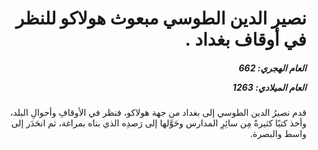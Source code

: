 <h1 dir="rtl">نصير الدين الطوسي مبعوث هولاكو للنظر في أوقاف بغداد .</h1>

<h5 dir="rtl">العام الهجري:  662

العام الميلادي: 1263

</h5>

<p dir="rtl">قدم نصيرُ الدين الطوسي إلى بغداد من جهة هولاكو، فنظر في الأوقافِ وأحوالِ البلد، وأخذ كتبًا كثيرةً مِن سائِرِ المدارس وحَوَّلها إلى رَصدِه الذي بناه بمراغة، ثم انحَدَر إلى واسط والبصرة.</p></br>
